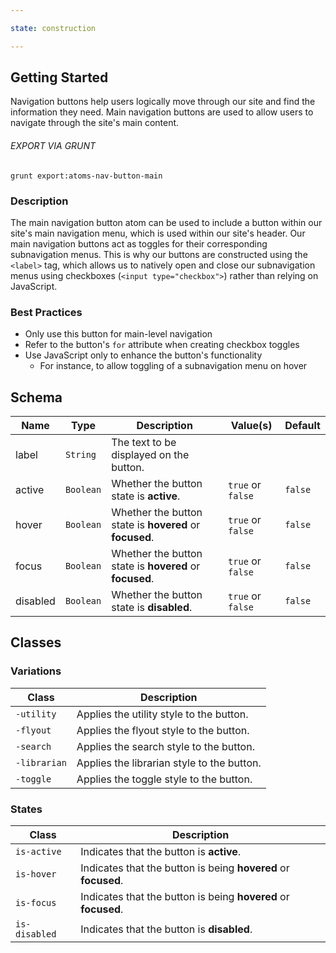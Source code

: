 ```yaml
---

state: construction

---
```


## Getting Started

Navigation buttons help users logically move through our site and find the information they need. Main navigation buttons are used to allow users to navigate through the site's main content.

###### EXPORT VIA GRUNT

```
grunt export:atoms-nav-button-main
```


### Description

The main navigation button atom can be used to include a button within our site's main navigation menu, which is used within our site's header. Our main navigation buttons act as toggles for their corresponding subnavigation menus. This is why our buttons are constructed using the `<label>` tag, which allows us to natively open and close our subnavigation menus using checkboxes (`<input type="checkbox">`) rather than relying on JavaScript.


### Best Practices

- Only use this button for main-level navigation
- Refer to the button's `for` attribute when creating checkbox toggles
- Use JavaScript only to enhance the button's functionality
  - For instance, to allow toggling of a subnavigation menu on hover


## Schema

| Name            | Type      | Description                                               | Value(s)                                | Default   |
|-----------------|-----------|-----------------------------------------------------------|-----------------------------------------|-----------|
| label           | `String`  | The text to be displayed on the button.                   |                                         |           |
| active          | `Boolean` | Whether the button state is **active**.                   | `true` or `false`                       | `false`   |
| hover           | `Boolean` | Whether the button state is **hovered** or **focused**.   | `true` or `false`                       | `false`   |
| focus           | `Boolean` | Whether the button state is **hovered** or **focused**.   | `true` or `false`                       | `false`   |
| disabled        | `Boolean` | Whether the button state is **disabled**.                 | `true` or `false`                       | `false`   |


## Classes

### Variations

| Class           | Description                                     |
|-----------------|-------------------------------------------------|
| `-utility`      | Applies the utility style to the button.        |
| `-flyout`       | Applies the flyout style to the button.         |
| `-search`       | Applies the search style to the button.         |
| `-librarian`    | Applies the librarian style to the button.      |
| `-toggle`       | Applies the toggle style to the button.         |

### States

| Class             | Description                                                           |
|-------------------|-----------------------------------------------------------------------|
| `is-active`       | Indicates that the button is **active**.                              |
| `is-hover`        | Indicates that the button is being **hovered** or **focused**.        |
| `is-focus`        | Indicates that the button is being **hovered** or **focused**.        |
| `is-disabled`     | Indicates that the button is **disabled**.                            |
